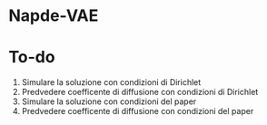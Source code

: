 # Napde-VAE

# To-do
1. Simulare la soluzione con condizioni di Dirichlet
2. Predvedere coefficente di diffusione con condizioni di Dirichlet
3. Simulare la soluzione con condizioni del paper
4. Predvedere coefficente di diffusione con condizioni del paper
